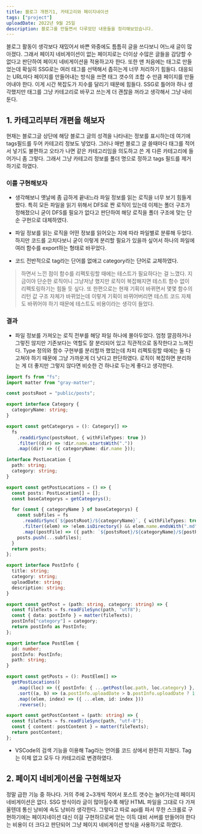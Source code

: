 ```yaml
---
title: 블로그 개편기1, 카테고리와 페이지네이션
tags: ["project"]
uploadDate: 2022년 9월 25일
description: 블로그를 만들면서 다루었던 내용들을 정리해보았습니다.
---
```


블로그 활동이 생각보다 재밌어서 바쁜 와중에도 틈틈히 글을 쓰다보니 어느새 글이 많아졌다. 그래서 페이지 네비게이션이 없는 페이지로는 더이상 수많은 글들을 감당할 수 없다고 판단하여 페이지 네비게이션을 적용하고자 한다. 또한 맨 처음에는 태그로 만들었는데 확실히 SSG로는 여러 태그를 선택해서 좁히는게 너무 처리하기 힘들다. 대응되는 URL마다 페이지를 만들어내는 방식을 쓰면 태그 갯수의 조합 수 만큼 페이지를 만들어내야 한다. 이게 시간 복잡도가 지수를 달리기 때문에 힘들다. SSG로 틀어야 하나 생각했지만 태그를 그냥 카테고리로 바꾸고 쓰는게 더 괜찮을 꺼라고 생각해서 그냥 내비둔다.



## 1. 카테고리부터 개편을 해보자

현재는 블로그글 상단에 해당 블로그 글의 성격을 나타내는 정보를 표시하는데 여기에 tags필드를 두어 카테고리 정보도 넣었다. 그러나 매번 블로그 글 쓸때마다 태그를 적어서 넣기도 불편하고 오타가 나면 같은 카테고리임을 의도하고 쓴 게 다른 카테고리에 들어가니 좀 그렇다. 그래서 그냥 카테고리 정보를 폴더 명으로 정하고 tags 필드를 제거하기로 하였다.

### 이를 구현해보자

* 생각해보니 옛날에 좀 급하게 끝내느라 파일 정보를 읽는 로직을 너무 보기 힘들게 짰다. 특히 모든 파일을 읽기 위해서 DFS로 짠 로직이 있는데 이제는 폴더 구조가 정해졌으니 굳이 DFS를 필요가 없다고 판단하여 해당 로직을 폴더 구조에 맞는 단순 구현으로 대체하였다.

* 파일 정보를 읽는 로직을 어떤 정보를 읽어오는 지에 따라 파일별로 분류해 두었다. 하지만 코드를 고치다보니 굳이 이렇게 분리할 필요가 있을까 싶어서 하나의 파일에 여러 함수를 export하는 형태로 바꾸었다.
* 코드 전반적으로 tag라는 단어를 없애고 category라는 단어로 교체하였다. 

> 하면서 느낀 점이 함수를 리펙토링할 때에는 테스트가 필요하다는 걸 느꼈다. 지금이야 단순한 로직이니 그냥저냥 했지만 로직이 복잡해지면 테스트 함수 없이 리펙토링하기는 힘들 듯 싶다. 또 한편으로는 현재 기획이 바뀌면서 몇몇 함수의 리턴 값 구조 자체가 바뀌었는데 이렇게 기획이 바뀌어버리면 테스트 코드 자체도 바뀌어야 하기 때문에 테스트도 비용이라는 생각이 들었다.

### 결과

* 파일 정보를 가져오는 로직 전부를 해당 파일 하나에 몰아두었다. 엄청 깔끔하거나 그렇진 않지만 기존보다는 역할도 잘 분리되어 있고 직관적으로 동작한다고 느껴진다. Type 정의와 함수 구현부를 분리할까 했었는데 차피 리펙토링할 때에는 둘 다 고쳐야 하기 때문에 그냥 가까운게 더 낫다고 판단하였다. 로직이 복잡하면 분리하는 게 더 좋지만 그렇지 않다면 비슷한 건 하나로 두는게 좋다고 생각한다.

```ts
import fs from "fs";
import matter from "gray-matter";

const postsRoot = "public/posts";

export interface Category {
  categoryName: string;
}

export const getCategorys = (): Category[] =>
  fs
    .readdirSync(postsRoot, { withFileTypes: true })
    .filter((dir) => !dir.name.startsWith("."))
    .map((dir) => ({ categoryName: dir.name }));

interface PostLocation {
  path: string;
  category: string;
}

export const getPostLocations = () => {
  const posts: PostLocation[] = [];
  const baseCategorys = getCategorys();

  for (const { categoryName } of baseCategorys) {
    const subfiles = fs
      .readdirSync(`${postsRoot}/${categoryName}`, { withFileTypes: true })
      .filter((elem) => !elem.isDirectory() && elem.name.endsWith(".md"))
      .map((postFile) => ({ path: `${postsRoot}/${categoryName}/${postFile.name}`, category: categoryName }));
    posts.push(...subfiles);
  }
  return posts;
};

export interface PostInfo {
  title: string;
  category: string;
  uploadDate: string;
  description: string;
}

export const getPost = (path: string, category: string) => {
  const fileTexts = fs.readFileSync(path, "utf8");
  const { data: postInfo } = matter(fileTexts);
  postInfo["category"] = category;
  return postInfo as PostInfo;
};

export interface PostElem {
  id: number;
  postInfo: PostInfo;
  path: string;
}

export const getPosts = (): PostElem[] =>
  getPostLocations()
    .map((loc) => ({ postInfo: { ...getPost(loc.path, loc.category) }, path: loc.path }))
    .sort((a, b) => (a.postInfo.uploadDate > b.postInfo.uploadDate ? 1 : -1))
    .map((elem, index) => ({ ...elem, id: index }))
    .reverse();

export const getPostContent = (path: string) => {
  const fileTexts = fs.readFileSync(path, "utf-8");
  const { content: postContent } = matter(fileTexts);
  return postContent;
};
```

* VSCode의 검색 기능을 이용해 Tag라는 언어를 코드 상에서 완전히 지웠다. Tag는 이제 없고 모두 다 카테고리로 변경하였다.



## 2. 페이지 네비게이션을 구현해보자

정말 급한 기능 중 하나다. 거의 주에 2~3개씩 적어서 포스트 갯수는 늘어가는데 페이지 네비게이션은 없다. SSG 방식이라 글이 많아질수록 해당 HTML 파일을 그대로 다 가져올텐데 통신 낭비에 속도 낭비라 생각한다. 그렇다고 따로 api를 파서 무한 스크롤로 구현하기에는 페이지네이션 대신 이걸 구현하므로써 얻는 이득 대비 서버를 만들어야 한다는 비용이 더 크다고 판단되어 그냥 페이지 네비게이션 방식을 사용하기로 하였다.
